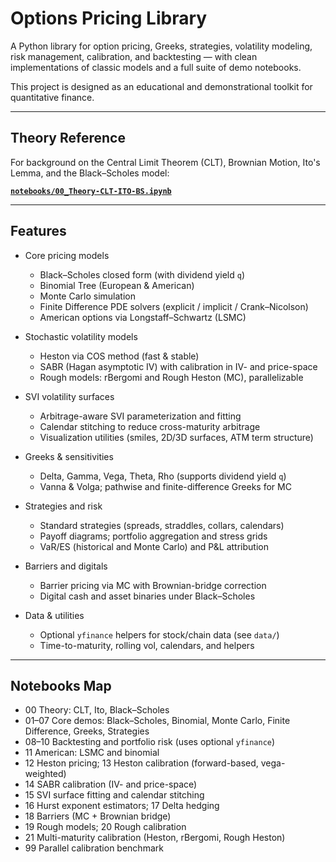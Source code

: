 # Options Pricing Library

A Python library for option pricing, Greeks, strategies, volatility modeling, risk management, calibration, and backtesting — with clean implementations of classic models and a full suite of demo notebooks.

This project is designed as an educational and demonstrational toolkit for quantitative finance.

---

## Theory Reference

For background on the Central Limit Theorem (CLT), Brownian Motion, Ito's Lemma, and the Black–Scholes model:

**[`notebooks/00_Theory-CLT-ITO-BS.ipynb`](notebooks/00_Theory-CLT-ITO-BS.ipynb)**


---

## Features

- Core pricing models
  - Black–Scholes closed form (with dividend yield `q`)
  - Binomial Tree (European & American)
  - Monte Carlo simulation
  - Finite Difference PDE solvers (explicit / implicit / Crank–Nicolson)
  - American options via Longstaff–Schwartz (LSMC)

- Stochastic volatility models
  - Heston via COS method (fast & stable)
  - SABR (Hagan asymptotic IV) with calibration in IV- and price-space
  - Rough models: rBergomi and Rough Heston (MC), parallelizable

- SVI volatility surfaces
  - Arbitrage-aware SVI parameterization and fitting
  - Calendar stitching to reduce cross-maturity arbitrage
  - Visualization utilities (smiles, 2D/3D surfaces, ATM term structure)

- Greeks & sensitivities
  - Delta, Gamma, Vega, Theta, Rho (supports dividend yield `q`)
  - Vanna & Volga; pathwise and finite-difference Greeks for MC

- Strategies and risk
  - Standard strategies (spreads, straddles, collars, calendars)
  - Payoff diagrams; portfolio aggregation and stress grids
  - VaR/ES (historical and Monte Carlo) and P&L attribution

- Barriers and digitals
  - Barrier pricing via MC with Brownian-bridge correction
  - Digital cash and asset binaries under Black–Scholes

- Data & utilities
  - Optional `yfinance` helpers for stock/chain data (see `data/`)
  - Time-to-maturity, rolling vol, calendars, and helpers

---

## Notebooks Map

- 00 Theory: CLT, Ito, Black–Scholes
- 01–07 Core demos: Black–Scholes, Binomial, Monte Carlo, Finite Difference, Greeks, Strategies
- 08–10 Backtesting and portfolio risk (uses optional `yfinance`)
- 11 American: LSMC and binomial
- 12 Heston pricing; 13 Heston calibration (forward-based, vega-weighted)
- 14 SABR calibration (IV- and price-space)
- 15 SVI surface fitting and calendar stitching
- 16 Hurst exponent estimators; 17 Delta hedging
- 18 Barriers (MC + Brownian bridge)
- 19 Rough models; 20 Rough calibration
- 21 Multi-maturity calibration (Heston, rBergomi, Rough Heston)
- 99 Parallel calibration benchmark
